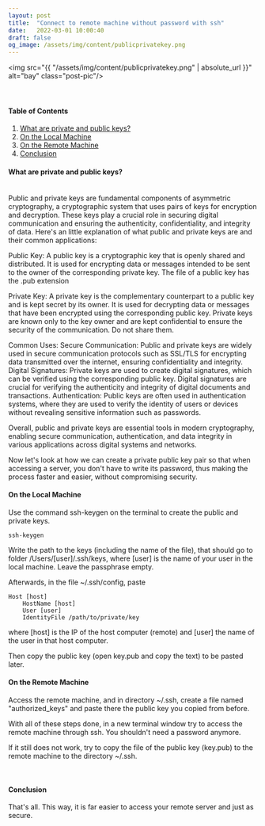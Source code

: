 ```yaml
---
layout: post
title:  "Connect to remote machine without password with ssh"
date:   2022-03-01 10:00:40
draft: false
og_image: /assets/img/content/publicprivatekey.png
---
```


<img src="{{ "/assets/img/content/publicprivatekey.png" | absolute_url }}" alt="bay" class="post-pic"/>
<br />
<br />
<br />


#### Table of Contents
1. [What are private and public keys?](#what-are-private-and-public-keys?)
2. [On the Local Machine](#on-the-local-machine)
3. [On the Remote Machine](#on-the-remote-machine)
3. [Conclusion](#conclusion)

#### What are private and public keys?
<br />
Public and private keys are fundamental components of asymmetric cryptography, a cryptographic system that uses pairs of keys for encryption and decryption. These keys play a crucial role in securing digital communication and ensuring the authenticity, confidentiality, and integrity of data. Here's an little explanation of what public and private keys are and their common applications:

Public Key:
A public key is a cryptographic key that is openly shared and distributed. It is used for encrypting data or messages intended to be sent to the owner of the corresponding private key. The file of a public key has the .pub extension

Private Key:
A private key is the complementary counterpart to a public key and is kept secret by its owner. It is used for decrypting data or messages that have been encrypted using the corresponding public key. Private keys are known only to the key owner and are kept confidential to ensure the security of the communication. Do not share them.

Common Uses:
Secure Communication: Public and private keys are widely used in secure communication protocols such as SSL/TLS for encrypting data transmitted over the internet, ensuring confidentiality and integrity.
Digital Signatures: Private keys are used to create digital signatures, which can be verified using the corresponding public key. Digital signatures are crucial for verifying the authenticity and integrity of digital documents and transactions.
Authentication: Public keys are often used in authentication systems, where they are used to verify the identity of users or devices without revealing sensitive information such as passwords.

Overall, public and private keys are essential tools in modern cryptography, enabling secure communication, authentication, and data integrity in various applications across digital systems and networks.

Now let's look at how we can create a private public key pair so that when accessing a server, you don't have to write its password, thus making the process faster and easier, without compromising security.

#### On the Local Machine
Use the command ssh-keygen on the terminal to create the public and private keys.

````
ssh-keygen
````

Write the path to the keys (including the name of the file), that should go to folder /Users/[user]/.ssh/keys, where [user] is the name of your user in the local machine. Leave the passphrase empty.

Afterwards, in the file ~/.ssh/config, paste 

````
Host [host]
    HostName [host]
    User [user]
    IdentityFile /path/to/private/key
````
where [host] is the IP of the host computer (remote) and [user] the name of the user in that host computer.

Then copy the public key (open key.pub and copy the text) to be pasted later.
<br />


#### On the Remote Machine
Access the remote machine, and in directory ~/.ssh, create a file named "authorized_keys" and paste there the public key you copied from before.

With all of these steps done, in a new terminal window try to access the remote machine through ssh. You shouldn't need a password anymore.

If it still does not work, try to copy the file of the public key (key.pub) to the remote machine to the directory ~/.ssh.

<br />

#### Conclusion
That's all. This way, it is far easier to access your remote server and just as secure.

<br />

